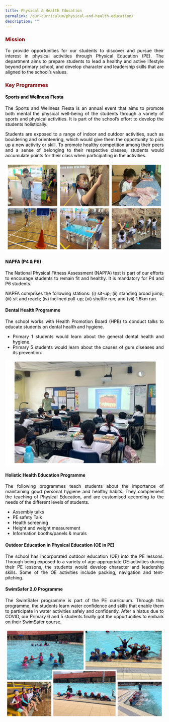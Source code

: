 ```yaml
---
title: Physical & Health Education
permalink: /our-curriculum/physical-and-health-education/
description: ""
---
```

<h3 style="text-align: justify;"><strong><span style="color: #800000;">Mission</span></strong></h3>

<p style="text-align: justify;"><span style="color: #000000;">To provide opportunities for our students to discover and pursue their interest in physical activities through Physical Education (PE). The department aims to prepare students to lead a healthy and active lifestyle beyond primary school, and develop character and leadership skills that are aligned to the school&rsquo;s values.</span></p>

<h3 style="text-align: justify;"><strong><span style="color: #800000;">Key Programmes</span></strong></h3>

<h4 style="text-align: justify;"><span style="color: #000000;"><strong>Sports and Wellness Fiesta</strong></span></h4>
<p style="text-align: justify;"><span style="color: #000000;">The Sports and Wellness Fiesta is an annual event that aims to promote both mental the physical well-being of the students through a variety of sports and physical activities. It is part of the school&rsquo;s effort to develop the students holistically.</span></p>
<p style="text-align: justify;"><span style="color: #000000;">Students are exposed to a range of indoor and outdoor activities, such as bouldering and orienteering, which would give them the opportunity to pick up a new activity or skill. To promote healthy competition among their peers and a sense of belonging to their respective classes, students would accumulate points for their class when participating in the activities.</span></p>

![](/images/Sport%20Fiesta.jpg)
<h4 style="text-align: justify;"><span style="color: #000000;"><strong>NAPFA (P4 &amp; P6)</strong></span></h4>
<p style="text-align: justify;"><span style="color: #000000;">The National Physical Fitness Assessment (NAPFA) test is part of our efforts to encourage students to remain fit and healthy. It is mandatory for P4 and P6 students.</span></p>
<p style="text-align: justify;"><span style="color: #000000;">NAPFA comprises the following stations: (i) sit-up; (ii) standing broad jump; (iii) sit and reach; (iv) inclined pull-up; (vi) shuttle run; and (vii) 1.6km run.&nbsp;</span></p>
<h4 style="text-align: justify;"><span style="color: #000000;"><strong>Dental Health Programme</strong></span></h4>
<p style="text-align: justify;"><span style="color: #000000;">The school works with Health Promotion Board (HPB) to conduct talks to educate students on dental health and hygiene.</span></p>
<ul style="text-align: justify;">
<li><span style="color: #000000;">Primary 1 students would learn about the general dental health and hygiene.</span></li>
<li><span style="color: #000000;">Primary 5 students would learn about the causes of gum diseases and its prevention.</span></li>
</ul>

![](/images/Dental%20Health%20Programme01.jpg)
<h4 style="text-align: justify;"><span style="color: #000000;"><strong>Holistic Health Education Programme</strong></span></h4>
<p style="text-align: justify;"><span style="color: #000000;">The following programmes teach students about the importance of maintaining good personal hygiene and healthy habits. They complement the teaching of Physical Education, and are customised according to the needs of the different levels of students.</span></p>
<ul style="text-align: justify;">
<li><span style="color: #000000;">Assembly talks</span></li>
<li><span style="color: #000000;">PE safety Talk</span></li>
<li><span style="color: #000000;">Health screening</span></li>
<li><span style="color: #000000;">Height and weight measurement</span></li>
<li><span style="color: #000000;">Information booths/panels &amp; murals</span></li>
</ul>
<h4 style="text-align: justify;"><strong><span style="color: #000000;">Outdoor Education in Physical Education (OE in PE)</span></strong></h4>
<p style="text-align: justify;"><span style="color: #000000;">The school has incorporated outdoor education (OE) into the PE lessons. Through being exposed to a variety of age-appropriate OE activities during their PE lessons, the students would develop character and leadership skills. Some of the OE activities include packing, navigation and tent-pitching.</span></p>
<h4 style="text-align: justify;"><span style="color: #000000;"><strong>SwimSafer 2.0 Programme</strong></span></h4>
<p style="text-align: justify;"><span style="color: #000000;">The SwimSafer programme is part of the PE curriculum. Through this programme, the students learn water confidence and skills that enable them to participate in water activities safely and confidently. After a hiatus due to COVID, our Primary 6 and 5 students finally got the opportunities to embark on their SwimSafer course.</span></p>

![](/images/Swim%20Safer.jpg)